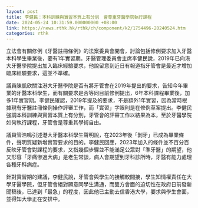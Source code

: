 ```yaml
---
layout: post
title: 李健民：本科訓練與實習本質上有分別　會尊重牙醫學院執行課程
date: 2024-05-24 10:31:59.000000000 +08:00
link: https://news.rthk.hk/rthk/ch/component/k2/1754496-20240524.htm
categories: rthk
---
```


立法會有關修例《牙醫註冊條例》的法案委員會開會，討論包括修例要求加入牙醫本科學生畢業後，要有1年實習期。牙醫管理委員會主席李健民說，2019年已向港大牙醫學院提出加入臨床經驗要求，他說留意到近日有報道指牙管會是最近才增加臨床經驗要求，這並不準確。

議員陳凱欣關注港大牙醫學院是否有將牙管會在2019年提出的要求，告知今年畢業的牙醫本科學生，而有關要求是否等同目前修例提出，6年本科課程畢業後，加多1年實習期。李健民確認，2019年提及的要求，不是額外1年實習，因為當時根據現有牙醫註冊條例操作評審工作，而「實習」字眼則是在修例草案提出。李健民強調本科訓練與實習本質上有分別，牙管會的評審工作以結果為本，至於牙醫學院如何執行課程，牙管會是尊重其學術自由。

議員管浩鳴引述港大牙醫本科學生聲明說，在2023年後「剝牙」已成為畢業條件，聲明質疑新增實習要求的目的。李健民回應，2023年加入的條件並不百分百反映牙管會對課程的要求，又指幾個步驟並不能滿足公眾對「準牙醫」的期望，他又形容「牙痛慘過大病」是老生常談，病人會期望到牙科診所時，牙醫有能力處理各種牙科病症。

針對實習期的建議，李健民說，牙管會與學生的接觸較間接，學生知情權責任在大學牙醫學院，但牙管會絕對願意同學生溝通，而雙方會面的迫切性在政府日前發新聞稿後，已達到「最急」的程度，因此他已主動去信香港大學，要求與學生會面，並得知大學正在安排中。
